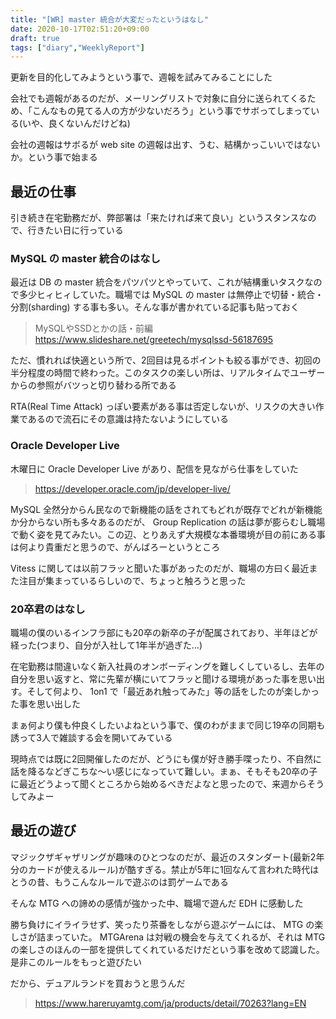 ```yaml
---
title: "[WR] master 統合が大変だったというはなし"
date: 2020-10-17T02:51:20+09:00
draft: true
tags: ["diary","WeeklyReport"]
---
```

更新を目的化してみようという事で、週報を試みてみることにした

会社でも週報があるのだが、メーリングリストで対象に自分に送られてくるため、「こんなもの見てる人の方が少ないだろう」という事でサボってしまっている(いや、良くないんだけどね)

会社の週報はサボるが web site の週報は出す、うむ、結構かっこいいではないか。という事で始まる

## 最近の仕事
引き続き在宅勤務だが、弊部署は「来たければ来て良い」というスタンスなので、行きたい日に行っている

### MySQL の master 統合のはなし
最近は DB の master 統合をパツパツとやっていて、これが結構重いタスクなので多少ヒィヒィしていた。職場では MySQL の master は無停止で切替・統合・分割(sharding) する事も多い。そんな事が書かれている記事も貼っておく

> MySQLやSSDとかの話・前編
> https://www.slideshare.net/greetech/mysqlssd-56187695

ただ、慣れれば快適という所で、2回目は見るポイントも絞る事ができ、初回の半分程度の時間で終わった。このタスクの楽しい所は、リアルタイムでユーザーからの参照がバツっと切り替わる所である

RTA(Real Time Attack) っぽい要素がある事は否定しないが、リスクの大きい作業であるので流石にその意識は持たないようにしている

### Oracle Developer Live
木曜日に Oracle Developer Live があり、配信を見ながら仕事をしていた
>https://developer.oracle.com/jp/developer-live/

MySQL 全然分からん民なので新機能の話をされてもどれが既存でどれが新機能か分からない所も多々あるのだが、 Group Replication の話は夢が膨らむし職場で動く姿を見てみたい。この辺、とりあえず大規模な本番環境が目の前にある事は何より貴重だと思うので、がんばろーというところ

Vitess に関しては以前フラッと聞いた事があったのだが、職場の方曰く最近また注目が集まっているらしいので、ちょっと触ろうと思った

### 20卒君のはなし
職場の僕のいるインフラ部にも20卒の新卒の子が配属されており、半年ほどが経った(つまり、自分が入社して1年半が過ぎた…)

在宅勤務は間違いなく新入社員のオンボーディングを難しくしているし、去年の自分を思い返すと、常に先輩が横にいてフラッと聞ける環境があった事を思い出す。そして何より、 1on1 で「最近あれ触ってみた」等の話をしたのが楽しかった事を思い出した

まぁ何より僕も仲良くしたいよねという事で、僕のわがままで同じ19卒の同期も誘って3人で雑談する会を開いてみている

現時点では既に2回開催したのだが、どうにも僕が好き勝手喋ったり、不自然に話を降るなどぎこちな〜い感じになっていて難しい。まぁ、そもそも20卒の子に最近どうよって聞くところから始めるべきだよなと思ったので、来週からそうしてみよー

## 最近の遊び
マジックザギャザリングが趣味のひとつなのだが、最近のスタンダート(最新2年分のカードが使えるルール)が酷すぎる。禁止が5年に1回なんて言われた時代はとうの昔、もうこんなルールで遊ぶのは罰ゲームである

そんな MTG への諦めの感情が強かった中、職場で遊んだ EDH に感動した

勝ち負けにイライラせず、笑ったり茶番をしながら遊ぶゲームには、 MTG の楽しさが詰まっていた。 MTGArena は対戦の機会を与えてくれるが、それは MTG の楽しさのほんの一部を提供してくれているだけだという事を改めて認識した。是非このルールをもっと遊びたい

だから、デュアルランドを買おうと思うんだ
> https://www.hareruyamtg.com/ja/products/detail/70263?lang=EN